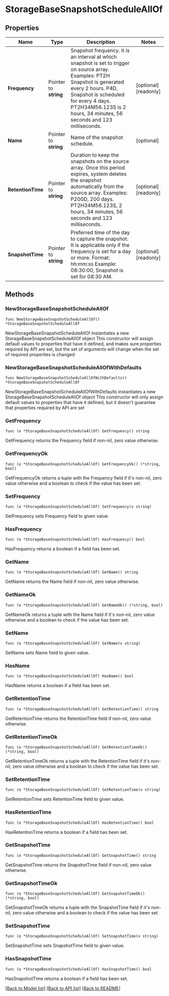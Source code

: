 # StorageBaseSnapshotScheduleAllOf

## Properties

Name | Type | Description | Notes
------------ | ------------- | ------------- | -------------
**Frequency** | Pointer to **string** | Snapshot frequency. It is an interval at which snapshot is set to trigger on source array. Examples:     PT2H Snapshot is generated every 2 hours.     P4D, Snapshot is scheduled for every 4 days.     PT2H34M56.123S is 2 hours, 34 minutes, 56 seconds and 123 milliseconds. | [optional] [readonly] 
**Name** | Pointer to **string** | Name of the snapshot schedule. | [optional] 
**RetentionTime** | Pointer to **string** | Duration to keep the snapshots on the source array. Once this period expires, system deletes the snapshot automatically from the source array. Examples: P200D,  200 days. PT2H34M56.123S, 2 hours, 34 minutes, 56 seconds and 123 milliseconds. | [optional] [readonly] 
**SnapshotTime** | Pointer to **string** | Preferred time of the day to capture the snapshot. It is applicable only if the frequency is set for a day or more. Format: hh:mm:ss Example: 08:30:00, Snapshot is set for 08:30 AM. | [optional] [readonly] 

## Methods

### NewStorageBaseSnapshotScheduleAllOf

`func NewStorageBaseSnapshotScheduleAllOf() *StorageBaseSnapshotScheduleAllOf`

NewStorageBaseSnapshotScheduleAllOf instantiates a new StorageBaseSnapshotScheduleAllOf object
This constructor will assign default values to properties that have it defined,
and makes sure properties required by API are set, but the set of arguments
will change when the set of required properties is changed

### NewStorageBaseSnapshotScheduleAllOfWithDefaults

`func NewStorageBaseSnapshotScheduleAllOfWithDefaults() *StorageBaseSnapshotScheduleAllOf`

NewStorageBaseSnapshotScheduleAllOfWithDefaults instantiates a new StorageBaseSnapshotScheduleAllOf object
This constructor will only assign default values to properties that have it defined,
but it doesn't guarantee that properties required by API are set

### GetFrequency

`func (o *StorageBaseSnapshotScheduleAllOf) GetFrequency() string`

GetFrequency returns the Frequency field if non-nil, zero value otherwise.

### GetFrequencyOk

`func (o *StorageBaseSnapshotScheduleAllOf) GetFrequencyOk() (*string, bool)`

GetFrequencyOk returns a tuple with the Frequency field if it's non-nil, zero value otherwise
and a boolean to check if the value has been set.

### SetFrequency

`func (o *StorageBaseSnapshotScheduleAllOf) SetFrequency(v string)`

SetFrequency sets Frequency field to given value.

### HasFrequency

`func (o *StorageBaseSnapshotScheduleAllOf) HasFrequency() bool`

HasFrequency returns a boolean if a field has been set.

### GetName

`func (o *StorageBaseSnapshotScheduleAllOf) GetName() string`

GetName returns the Name field if non-nil, zero value otherwise.

### GetNameOk

`func (o *StorageBaseSnapshotScheduleAllOf) GetNameOk() (*string, bool)`

GetNameOk returns a tuple with the Name field if it's non-nil, zero value otherwise
and a boolean to check if the value has been set.

### SetName

`func (o *StorageBaseSnapshotScheduleAllOf) SetName(v string)`

SetName sets Name field to given value.

### HasName

`func (o *StorageBaseSnapshotScheduleAllOf) HasName() bool`

HasName returns a boolean if a field has been set.

### GetRetentionTime

`func (o *StorageBaseSnapshotScheduleAllOf) GetRetentionTime() string`

GetRetentionTime returns the RetentionTime field if non-nil, zero value otherwise.

### GetRetentionTimeOk

`func (o *StorageBaseSnapshotScheduleAllOf) GetRetentionTimeOk() (*string, bool)`

GetRetentionTimeOk returns a tuple with the RetentionTime field if it's non-nil, zero value otherwise
and a boolean to check if the value has been set.

### SetRetentionTime

`func (o *StorageBaseSnapshotScheduleAllOf) SetRetentionTime(v string)`

SetRetentionTime sets RetentionTime field to given value.

### HasRetentionTime

`func (o *StorageBaseSnapshotScheduleAllOf) HasRetentionTime() bool`

HasRetentionTime returns a boolean if a field has been set.

### GetSnapshotTime

`func (o *StorageBaseSnapshotScheduleAllOf) GetSnapshotTime() string`

GetSnapshotTime returns the SnapshotTime field if non-nil, zero value otherwise.

### GetSnapshotTimeOk

`func (o *StorageBaseSnapshotScheduleAllOf) GetSnapshotTimeOk() (*string, bool)`

GetSnapshotTimeOk returns a tuple with the SnapshotTime field if it's non-nil, zero value otherwise
and a boolean to check if the value has been set.

### SetSnapshotTime

`func (o *StorageBaseSnapshotScheduleAllOf) SetSnapshotTime(v string)`

SetSnapshotTime sets SnapshotTime field to given value.

### HasSnapshotTime

`func (o *StorageBaseSnapshotScheduleAllOf) HasSnapshotTime() bool`

HasSnapshotTime returns a boolean if a field has been set.


[[Back to Model list]](../README.md#documentation-for-models) [[Back to API list]](../README.md#documentation-for-api-endpoints) [[Back to README]](../README.md)



